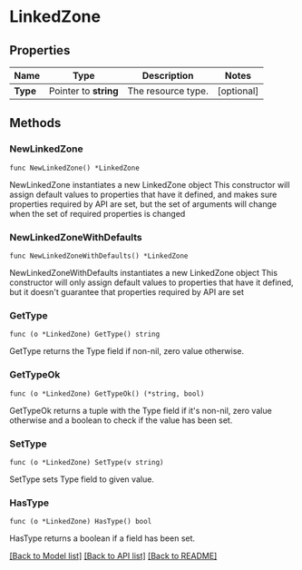 # LinkedZone

## Properties

Name | Type | Description | Notes
------------ | ------------- | ------------- | -------------
**Type** | Pointer to **string** | The resource type. | [optional] 

## Methods

### NewLinkedZone

`func NewLinkedZone() *LinkedZone`

NewLinkedZone instantiates a new LinkedZone object
This constructor will assign default values to properties that have it defined,
and makes sure properties required by API are set, but the set of arguments
will change when the set of required properties is changed

### NewLinkedZoneWithDefaults

`func NewLinkedZoneWithDefaults() *LinkedZone`

NewLinkedZoneWithDefaults instantiates a new LinkedZone object
This constructor will only assign default values to properties that have it defined,
but it doesn't guarantee that properties required by API are set

### GetType

`func (o *LinkedZone) GetType() string`

GetType returns the Type field if non-nil, zero value otherwise.

### GetTypeOk

`func (o *LinkedZone) GetTypeOk() (*string, bool)`

GetTypeOk returns a tuple with the Type field if it's non-nil, zero value otherwise
and a boolean to check if the value has been set.

### SetType

`func (o *LinkedZone) SetType(v string)`

SetType sets Type field to given value.

### HasType

`func (o *LinkedZone) HasType() bool`

HasType returns a boolean if a field has been set.


[[Back to Model list]](../README.md#documentation-for-models) [[Back to API list]](../README.md#documentation-for-api-endpoints) [[Back to README]](../README.md)


